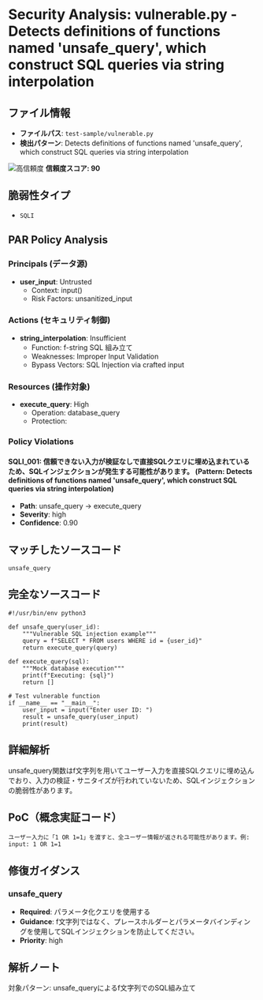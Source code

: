 # Security Analysis: vulnerable.py - Detects definitions of functions named 'unsafe_query', which construct SQL queries via string interpolation

## ファイル情報

- **ファイルパス**: `test-sample/vulnerable.py`
- **検出パターン**: Detects definitions of functions named 'unsafe_query', which construct SQL queries via string interpolation

![高信頼度](https://img.shields.io/badge/信頼度-高-red) **信頼度スコア: 90**

## 脆弱性タイプ

- `SQLI`

## PAR Policy Analysis

### Principals (データ源)

- **user_input**: Untrusted
  - Context: input()
  - Risk Factors: unsanitized_input

### Actions (セキュリティ制御)

- **string_interpolation**: Insufficient
  - Function: f-string SQL 組み立て
  - Weaknesses: Improper Input Validation
  - Bypass Vectors: SQL Injection via crafted input

### Resources (操作対象)

- **execute_query**: High
  - Operation: database_query
  - Protection: 

### Policy Violations

#### SQLI_001: 信頼できない入力が検証なしで直接SQLクエリに埋め込まれているため、SQLインジェクションが発生する可能性があります。 (Pattern: Detects definitions of functions named 'unsafe_query', which construct SQL queries via string interpolation)

- **Path**: unsafe_query -> execute_query
- **Severity**: high
- **Confidence**: 0.90

## マッチしたソースコード

```code
unsafe_query
```

## 完全なソースコード

```code
#!/usr/bin/env python3

def unsafe_query(user_id):
    """Vulnerable SQL injection example"""
    query = f"SELECT * FROM users WHERE id = {user_id}"
    return execute_query(query)

def execute_query(sql):
    """Mock database execution"""
    print(f"Executing: {sql}")
    return []

# Test vulnerable function
if __name__ == "__main__":
    user_input = input("Enter user ID: ")
    result = unsafe_query(user_input)
    print(result)
```

## 詳細解析

unsafe_query関数はf文字列を用いてユーザー入力を直接SQLクエリに埋め込んでおり、入力の検証・サニタイズが行われていないため、SQLインジェクションの脆弱性があります。

## PoC（概念実証コード）

```text
ユーザー入力に「1 OR 1=1」を渡すと、全ユーザー情報が返される可能性があります。例: input: 1 OR 1=1
```

## 修復ガイダンス

### unsafe_query

- **Required**: パラメータ化クエリを使用する
- **Guidance**: f文字列ではなく、プレースホルダーとパラメータバインディングを使用してSQLインジェクションを防止してください。
- **Priority**: high

## 解析ノート

対象パターン: unsafe_queryによるf文字列でのSQL組み立て

